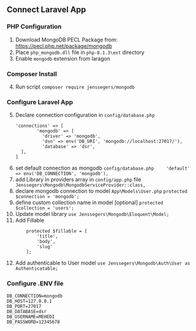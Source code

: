 ## Connect Laravel App
### PHP Configuration
1. Download MongoDB PECL Package from: https://pecl.php.net/package/mongodb
2. Place `php_mongodb.dll` file in `php-8.1.3\ext` directory
3. Enable `mongodb` extension from laragon

### Composer Install
4. Run script `composer require jenssegers/mongodb`

### Configure Laravel App
5. Declare connection configuration in `config/database.php`
    ```
    'connections' => [
            'mongodb' => [
              'driver' => 'mongodb',
              'dsn' => env('DB_URI', 'mongodb://localhost:27017/'),
              'database' => 'dsr',
      ],
    ]
    ```
6. set default connection as mongodb  `config/database.php`
    `    'default' => env('DB_CONNECTION', 'mongodb'),`
7. add Library in providers array in `config/app.php` file
    ` Jenssegers\Mongodb\MongodbServiceProvider::class,`
8. declare mongodb connection to model `App\Models\User.php`
    `protected $connection = 'mongodb';`
9. define custom collection name in model [optional]
    `protected $collection = 'users';`
10. Update model library
    `use Jenssegers\Mongodb\Eloquent\Model;`
11. Add Fillable
    ```
        protected $fillable = [
            'title',
            'body',
            'slug'
        ]; 
    ```
12. Add authenticable to User model 
    `use Jenssegers\Mongodb\Auth\User as Authenticatable;`
    
### Configure .ENV file
```
DB_CONNECTION=mongodb
DB_HOST=127.0.0.1
DB_PORT=27017
DB_DATABASE=dsr
DB_USERNAME=MEHEDI 
DB_PASSWORD=12345678
```